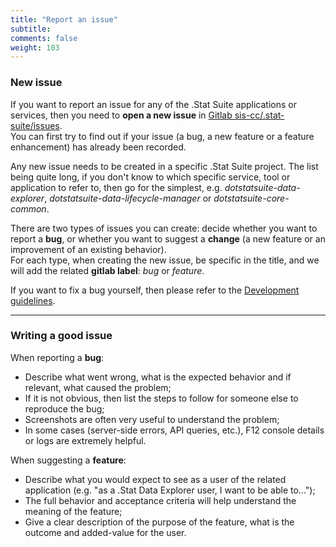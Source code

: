 ```yaml
---
title: "Report an issue"
subtitle: 
comments: false
weight: 103
---
```


### New issue
If you want to report an issue for any of the .Stat Suite applications or services, then you need to **open a new issue** in [Gitlab sis-cc/.stat-suite/issues](https://gitlab.com/groups/sis-cc/.stat-suite/-/issues).  
You can first try to find out if your issue (a bug, a new feature or a feature enhancement) has already been recorded.  

Any new issue needs to be created in a specific .Stat Suite project. The list being quite long, if you don't know to which specific service, tool or application to refer to, then go for the simplest, e.g. *dotstatsuite-data-explorer*, *dotstatsuite-data-lifecycle-manager* or *dotstatsuite-core-common*.  

There are two types of issues you can create: decide whether you want to report a **bug**, or whether you want to suggest a **change** (a new feature or an improvement of an existing behavior).  
For each type, when creating the new issue, be specific in the title, and we will add the related **gitlab label**: *bug* or *feature*.  

If you want to fix a bug yourself, then please refer to the [Development guidelines](https://sis-cc.gitlab.io/dotstatsuite-documentation/contribution/development-guidelines/).  

---

### Writing a good issue
When reporting a **bug**:  
 - Describe what went wrong, what is the expected behavior and if relevant, what caused the problem;
 - If it is not obvious, then list the steps to follow for someone else to reproduce the bug;
 - Screenshots are often very useful to understand the problem;
 - In some cases (server-side errors, API queries, etc.), F12 console details or logs are extremely helpful.

When suggesting a **feature**:  
 - Describe what you would expect to see as a user of the related application (e.g. "as a .Stat Data Explorer user, I want to be able to...");
 - The full behavior and acceptance criteria will help understand the meaning of the feature;
 - Give a clear description of the purpose of the feature, what is the outcome and added-value for the user.
